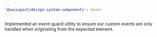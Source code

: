 ```yaml
---
'@swisspost/design-system-components': minor
---
```


Implemented an event-guard utility to ensure our custom events are only handled when originating from the expected element.
